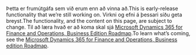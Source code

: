 <span data-ttu-id="59cf2-101">Þetta er frumútgáfa sem við erum enn að vinna að.</span><span class="sxs-lookup"><span data-stu-id="59cf2-101">This is early-release functionality that we’re still working on.</span></span> <span data-ttu-id="59cf2-102">Virkni og efni á þessari síðu geta breyst.</span><span class="sxs-lookup"><span data-stu-id="59cf2-102">The functionality, and the content on this page, are subject to change.</span></span> <span data-ttu-id="59cf2-103">Til að læra hvað er að koma skal sjá [Microsoft Dynamics 365 for Finance and Operations, Business Edition Roadmap](https://go.microsoft.com/fwlink/?linkid=842139).</span><span class="sxs-lookup"><span data-stu-id="59cf2-103">To learn what’s coming, see the [Microsoft Dynamics 365 for Finance and Operations, Business edition Roadmap](https://go.microsoft.com/fwlink/?linkid=842139).</span></span>
